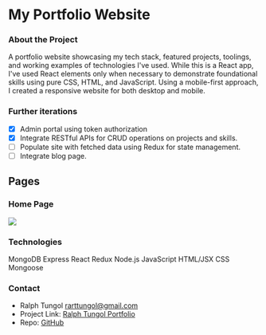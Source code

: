 # My Portfolio Website

### About the Project

A portfolio website showcasing my tech stack, featured projects, toolings, and working examples of technologies I've used. While this is a React app, I've used React elements only when necessary to demonstrate foundational skills using pure CSS, HTML, and JavaScript. Using a mobile-first approach, I created a responsive website for both desktop and mobile.

### Further iterations
- [x] Admin portal using token authorization 
- [x] Integrate RESTful APIs for CRUD operations on projects and skills. 
- [ ] Populate site with fetched data using Redux for state management. 
- [ ] Integrate blog page. 

## Pages

### Home Page 
<img src="https://i.imgur.com/JEljDD7.gif">

### Technologies

MongoDB
Express
React
Redux
Node.js
JavaScript
HTML/JSX
CSS
Mongoose

### Contact

- Ralph Tungol [rarttungol@gmail.com]()
- Project Link: [Ralph Tungol Portfolio](https://ralphtungol.herokuapp.com/)
- Repo: [GitHub](https://github.com/tungolra/portfolio)

